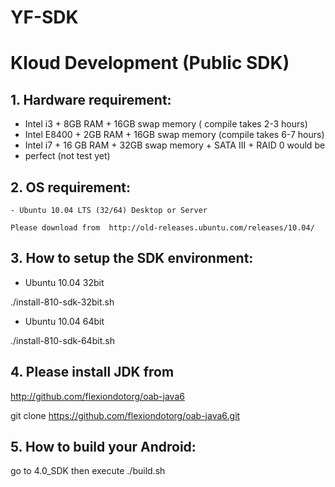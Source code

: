 YF-SDK
======

Kloud Development (Public SDK)
==============================

## 1. Hardware requirement:

   - Intel i3 + 8GB RAM + 16GB swap memory ( compile takes 2-3 hours)
   - Intel E8400 + 2GB RAM + 16GB swap memory (compile takes 6-7 hours)
   - Intel i7 + 16 GB RAM + 32GB swap memory + SATA III + RAID 0 would be 
   - perfect (not test yet)

## 2. OS requirement:

    - Ubuntu 10.04 LTS (32/64) Desktop or Server 

    Please download from  http://old-releases.ubuntu.com/releases/10.04/

## 3. How to setup the SDK environment:
    
   - Ubuntu 10.04 32bit

   ./install-810-sdk-32bit.sh

   - Ubuntu 10.04 64bit
   
   ./install-810-sdk-64bit.sh

## 4. Please install JDK from 
    
   http://github.com/flexiondotorg/oab-java6

   git clone https://github.com/flexiondotorg/oab-java6.git


## 5. How to build your Android:

   go to 4.0_SDK then execute ./build.sh



